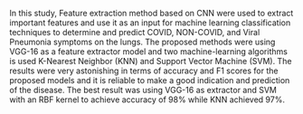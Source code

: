 In this study, Feature extraction method based on CNN were used to extract important features and use it as an input for machine learning classification techniques to determine and predict COVID, NON-COVID, and Viral Pneumonia symptoms on the lungs. The proposed methods were using VGG-16 as a feature extractor model and two machine-learning algorithms is used K-Nearest Neighbor (KNN) and Support Vector Machine (SVM). The results were very astonishing in terms of accuracy and F1 scores for the proposed models and it is reliable to make a good indication and prediction of the disease. The best result was using VGG-16 as extractor and SVM with an RBF kernel to achieve accuracy of 98% while KNN achieved 97%.

